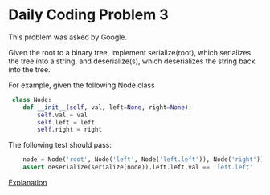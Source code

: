 # Daily Coding Problem 3

This problem was asked by Google.

Given the root to a binary tree, implement serialize(root), 
which serializes the tree into a string, and deserialize(s), 
which deserializes the string back into the tree.

For example, given the following Node class
```python
 class Node:
    def __init__(self, val, left=None, right=None):
        self.val = val
        self.left = left
        self.right = right
```

The following test should pass:
```python
 	node = Node('root', Node('left', Node('left.left')), Node('right'))
	assert deserialize(serialize(node)).left.left.val == 'left.left'
```

[Explanation](https://muicode.github.io/dcp/2019/09/20/en-dcp-3.html)
